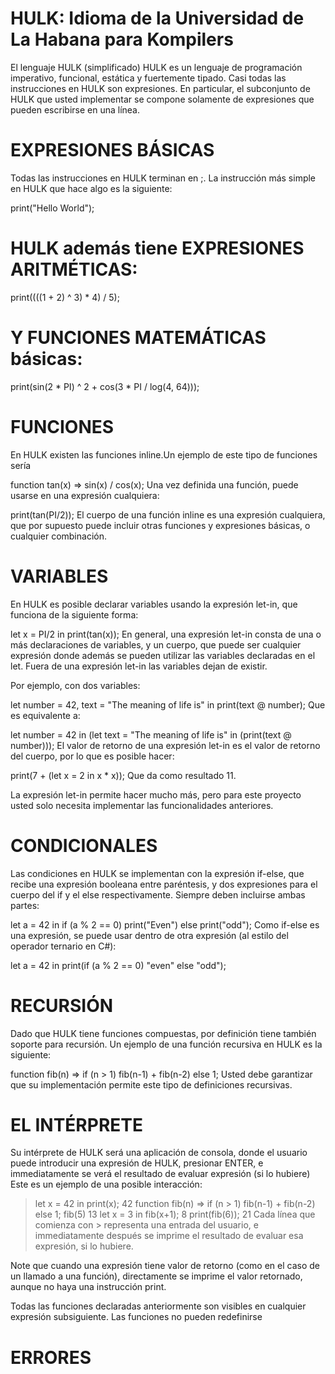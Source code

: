 # HULK: Idioma de la Universidad de La Habana para Kompilers

El lenguaje HULK (simplificado)
HULK es un lenguaje de programación imperativo, funcional, estática y fuertemente tipado. Casi todas las instrucciones en HULK son expresiones. En particular, el subconjunto de HULK que usted implementar se compone solamente de expresiones que pueden escribirse en una línea.

# EXPRESIONES BÁSICAS
Todas las instrucciones en HULK terminan en ;. La instrucción más simple en HULK que hace algo es la siguiente:

print("Hello World");

# HULK además tiene EXPRESIONES ARITMÉTICAS:

print((((1 + 2) ^ 3) * 4) / 5);

# Y FUNCIONES MATEMÁTICAS básicas:

print(sin(2 * PI) ^ 2 + cos(3 * PI / log(4, 64)));

# FUNCIONES
En HULK existen las funciones inline.Un ejemplo de este tipo de funciones sería

function tan(x) => sin(x) / cos(x);
Una vez definida una función, puede usarse en una expresión cualquiera:

print(tan(PI/2));
El cuerpo de una función inline es una expresión cualquiera, que por supuesto puede incluir otras funciones y expresiones básicas, o cualquier combinación.

# VARIABLES
En HULK es posible declarar variables usando la expresión let-in, que funciona de la siguiente forma:

let x = PI/2 in print(tan(x));
En general, una expresión let-in consta de una o más declaraciones de variables, y un cuerpo, que puede ser cualquier expresión donde además se pueden utilizar las variables declaradas en el let. Fuera de una expresión let-in las variables dejan de existir.

Por ejemplo, con dos variables:

let number = 42, text = "The meaning of life is" in print(text @ number);
Que es equivalente a:

let number = 42 in (let text = "The meaning of life is" in (print(text @ number)));
El valor de retorno de una expresión let-in es el valor de retorno del cuerpo, por lo que es posible hacer:

print(7 + (let x = 2 in x * x));
Que da como resultado 11.

La expresión let-in permite hacer mucho más, pero para este proyecto usted solo necesita implementar las funcionalidades anteriores.

# CONDICIONALES
Las condiciones en HULK se implementan con la expresión if-else, que recibe una expresión booleana entre paréntesis, y dos expresiones para el cuerpo del if y el else respectivamente. Siempre deben incluirse ambas partes:

let a = 42 in if (a % 2 == 0) print("Even") else print("odd");
Como if-else es una expresión, se puede usar dentro de otra expresión (al estilo del operador ternario en C#):

let a = 42 in print(if (a % 2 == 0) "even" else "odd");

# RECURSIÓN
Dado que HULK tiene funciones compuestas, por definición tiene también soporte para recursión. Un ejemplo de una función recursiva en HULK es la siguiente:

function fib(n) => if (n > 1) fib(n-1) + fib(n-2) else 1;
Usted debe garantizar que su implementación permite este tipo de definiciones recursivas.

# EL INTÉRPRETE
Su intérprete de HULK será una aplicación de consola, donde el usuario puede introducir una expresión de HULK, presionar ENTER, e immediatamente se verá el resultado de evaluar expresión (si lo hubiere) Este es un ejemplo de una posible interacción:

> let x = 42 in print(x);
42
> function fib(n) => if (n > 1) fib(n-1) + fib(n-2) else 1;
> fib(5)
13
> let x = 3 in fib(x+1);
8
> print(fib(6));
21
Cada línea que comienza con > representa una entrada del usuario, e immediatamente después se imprime el resultado de evaluar esa expresión, si lo hubiere.

Note que cuando una expresión tiene valor de retorno (como en el caso de un llamado a una función), directamente se imprime el valor retornado, aunque no haya una instrucción print.

Todas las funciones declaradas anteriormente son visibles en cualquier expresión subsiguiente. Las funciones no pueden redefinirse

# ERRORES
 
